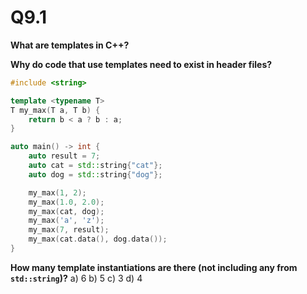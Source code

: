 
# Q9.1

**What are templates in C++?**

**Why do code that use templates need to exist in header files?**


```cpp
#include <string>

template <typename T>
T my_max(T a, T b) {
    return b < a ? b : a;
}

auto main() -> int {
    auto result = 7;
    auto cat = std::string{"cat"};
    auto dog = std::string{"dog"};

    my_max(1, 2);
    my_max(1.0, 2.0);
    my_max(cat, dog);
    my_max('a', 'z');
    my_max(7, result);
    my_max(cat.data(), dog.data());
}
```

**How many template instantiations are there (not including any from `std::string`)?**
a) 6
b) 5
c) 3
d) 4
